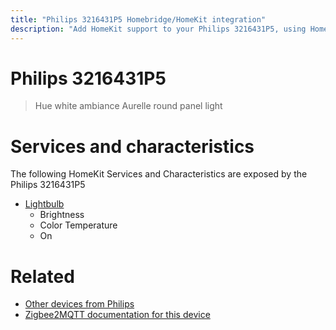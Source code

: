 ```yaml
---
title: "Philips 3216431P5 Homebridge/HomeKit integration"
description: "Add HomeKit support to your Philips 3216431P5, using Homebridge, Zigbee2MQTT and homebridge-z2m."
---
```

<!---
This file has been GENERATED using src/docgen/docgen.ts
DO NOT EDIT THIS FILE MANUALLY!
-->
# Philips 3216431P5
> Hue white ambiance Aurelle round panel light


# Services and characteristics
The following HomeKit Services and Characteristics are exposed by
the Philips 3216431P5

* [Lightbulb](../../light.md)
  * Brightness
  * Color Temperature
  * On


# Related
* [Other devices from Philips](../index.md#philips)
* [Zigbee2MQTT documentation for this device](https://www.zigbee2mqtt.io/devices/3216431P5.html)